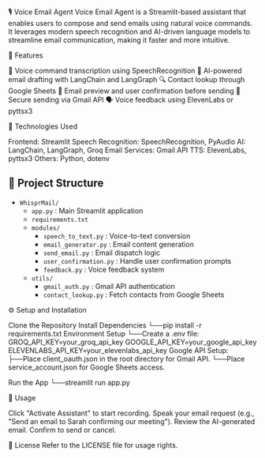 🎙️ Voice Email Agent
Voice Email Agent is a Streamlit-based assistant that enables users to compose and send emails using natural voice commands. It leverages modern speech recognition and AI-driven language models to streamline email communication, making it faster and more intuitive.


🚀 Features

🎤 Voice command transcription using SpeechRecognition
🧠 AI-powered email drafting with LangChain and LangGraph
🔍 Contact lookup through Google Sheets
📨 Email preview and user confirmation before sending
🔐 Secure sending via Gmail API
🗣️ Voice feedback using ElevenLabs or pyttsx3


🧰 Technologies Used

Frontend: Streamlit
Speech Recognition: SpeechRecognition, PyAudio
AI: LangChain, LangGraph, Groq
Email Services: Gmail API
TTS: ElevenLabs, pyttsx3
Others: Python, dotenv


## 📁 Project Structure

- `WhisprMail/`
  - `app.py` : Main Streamlit application
  - `requirements.txt`
  - `modules/`
    - `speech_to_text.py` : Voice-to-text conversion
    - `email_generator.py` : Email content generation
    - `send_email.py` : Email dispatch logic
    - `user_confirmation.py` : Handle user confirmation prompts
    - `feedback.py` : Voice feedback system
  - `utils/`
    - `gmail_auth.py` : Gmail API authentication
    - `contact_lookup.py` : Fetch contacts from Google Sheets



⚙️ Setup and Installation

Clone the Repository
Install Dependencies
 └──pip install -r requirements.txt
Environment Setup
 └──Create a .env file:
        GROQ_API_KEY=your_groq_api_key
        GOOGLE_API_KEY=your_google_api_key
        ELEVENLABS_API_KEY=your_elevenlabs_api_key
Google API Setup:
├──Place client_oauth.json in the root directory for Gmail API.
└──Place service_account.json for Google Sheets access.

Run the App
└──streamlit run app.py


🧪 Usage

Click "Activate Assistant" to start recording.
Speak your email request (e.g., "Send an email to Sarah confirming our meeting").
Review the AI-generated email.
Confirm to send or cancel.


📄 License
Refer to the LICENSE file for usage rights.

